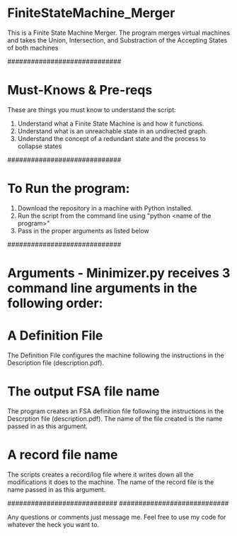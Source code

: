 # FiniteStateMachine_Merger
This is a Finite State Machine Merger. The program merges virtual machines and takes the Union, Intersection, and Substraction of the Accepting States of both machines

#############################
# Must-Knows & Pre-reqs
These are things you must know to understand the script:
1. Understand what a Finite State Machine is and how it functions.
2. Understand what is an unreachable state in an undirected graph.
3. Understand the concept of a redundant state and the process to collapse states

#############################
# To Run the program:
1. Download the repository in a machine with Python installed.
2. Run the script from the command line using "python \<name of the program\>"
3. Pass in the proper arguments as listed below 

#############################
# Arguments - Minimizer.py receives 3 command line arguments in the following order:
# A Definition File

The Definition File configures the machine following the instructions in the Description file (description.pdf).
# The output FSA file name

The program creates an FSA definition file following the instructions in the Descrption file (description.pdf). The name of the file created is the name passed in as this argument.
# A record file name

The scripts creates a record/log file where it writes down all the modifications it does to the machine. The name of the record file is the name passed in as this argument.

############################
############################

Any questions or comments just message me. Feel free to use my code for whatever the heck you want to.
